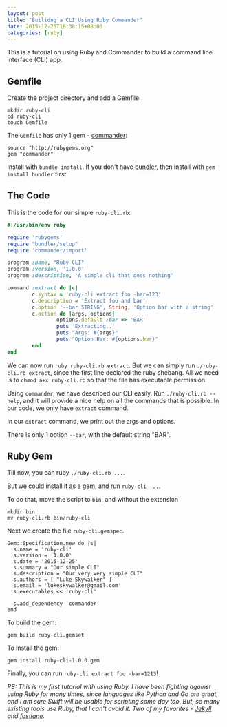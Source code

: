 ```yaml
---
layout: post
title: "Builidng a CLI Using Ruby Commander"
date: 2015-12-25T16:38:15+08:00
categories: [ruby]
---
```


This is a tutorial on using Ruby and Commander to build a command line interface (CLI) app.

## Gemfile

Create the project directory and add a Gemfile.

```
mkdir ruby-cli
cd ruby-cli
touch Gemfile
```

The `Gemfile` has only 1 gem - [commander](https://github.com/tj/commander):
```
source "http://rubygems.org"
gem "commander"
```

Install with `bundle install`. If you don't have [bundler](http://bundler.io), then install with `gem install bundler` first.


## The Code

This is the code for our simple `ruby-cli.rb`:

```ruby
#!/usr/bin/env ruby

require 'rubygems'
require "bundler/setup"
require 'commander/import'

program :name, "Ruby CLI"
program :version, '1.0.0'
program :description, 'A simple cli that does nothing'

command :extract do |c|
		c.syntax = 'ruby-cli extract foo -bar=123'
		c.description = 'Extract foo and bar'
		c.option '--bar STRING', String, 'Option bar with a string'
		c.action do |args, options|
				options.default :bar => 'BAR'
				puts 'Extracting..'
				puts "Args: #{args}"
				puts "Option Bar: #{options.bar}"
		end
end
```

We can now run `ruby ruby-cli.rb extract`. But we can simply run `./ruby-cli.rb extract`, since the first line declared the ruby shebang. All we need is to `chmod a+x ruby-cli.rb` so that the file has executable permission.

Using `commander`, we have described our CLI easily. Run `./ruby-cli.rb --help`, and it will provide a nice help on all the commands that is possible. In our code, we only have `extract` command.

In our `extract` command, we print out the args and options.

There is only 1 option `--bar`, with the default string "BAR". 


## Ruby Gem

Till now, you can ruby `./ruby-cli.rb ...`. 

But we could install it as a gem, and run `ruby-cli ...`.

To do that, move the script to `bin`, and without the extension

```
mkdir bin
mv ruby-cli.rb bin/ruby-cli
```

Next we create the file `ruby-cli.gemspec`.

```
Gem::Specification.new do |s|
  s.name = 'ruby-cli'
  s.version = '1.0.0'
  s.date = '2015-12-25'
  s.summary = "Our simple CLI"
  s.description = "Our very very simple CLI"
  s.authors = [ "Luke Skywalker" ]
  s.email = 'lukeskywalker@gmail.com'
  s.executables << 'ruby-cli'

  s.add_dependency 'commander'
end
```

To build the gem:

	gem build ruby-cli.gemset

To install the gem:

	gem install ruby-cli-1.0.0.gem

Finally, you can run `ruby-cli extract foo -bar=1213`!

_PS: This is my first tutorial with using Ruby. I have been fighting against using Ruby for many times, since languages like Python and Go are great, and I am sure Swift will be usable for scripting some day too. But, so many existing tools use Ruby, that I can't avoid it. Two of my favorites - [Jekyll](https://github.com/jekyll/jekyll) and [fastlane](https://github.com/fastlane/fastlane)._

